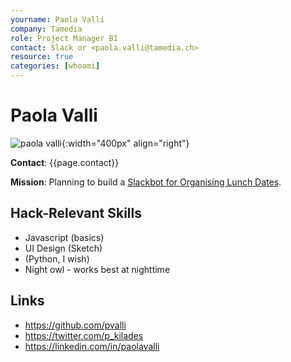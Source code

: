 ```yaml
---
yourname: Paola Valli
company: Tamedia
role: Project Manager BI 
contact: Slack or <paola.valli@tamedia.ch>
resource: true
categories: [whoami]
---
```


Paola Valli
============

![paola valli](/tamedia-hackdays/whoami/pics/paolavalli.png "Paola Valli"){:width="400px" align="right"}

**Contact**: {{page.contact}}

**Mission**: Planning to build a [Slackbot for Organising Lunch Dates](/tamedia-hackdays/hacks/lunchbot).

Hack-Relevant Skills
--------------------

- Javascript (basics)
- UI Design (Sketch)
- (Python, I wish)
- Night owl - works best at nighttime


Links
-----
- <https://github.com/pvalli>
- <https://twitter.com/p_kilades>
- <https://linkedin.com/in/paolavalli>
